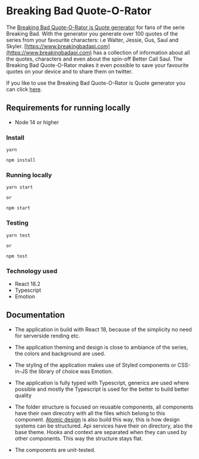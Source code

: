 # Breaking Bad Quote-O-Rator

The [Breaking Bad Quote-O-Rator is Quote generator](https://bb-quote-o-rator.vercel.app/) for fans of the serie Breaking Bad. With the generator you generate over 100 quotes of the series from your favourite characters: i.e Walter, Jessie, Gus, Saul and Skyler. [https://www.breakingbadapi.com](https://www.breakingbadapi.com) has a collection of information about all the quotes, characters and even about the spin-off Better Call Saul. The Breaking Bad Quote-O-Rator makes it even possible to save your favourite quotes on your device and to share them on twitter.

If you like to use the Breaking Bad Quote-O-Rator is Quote generator you can click [here](https://bb-quote-o-rator.vercel.app/).

## Requirements for running locally
- Node 14 or higher

### Install

```
yarn

npm install
```

### Running locally

```
yarn start 

or

npm start
```

### Testing

```
yarn test 

or

npm test
```


### Technology used


- React 18.2
- Typescript
- Emotion

## Documentation

- The application in build with React 18, because of the simplicity no need for serverside rending etc.
- The application theming and design is close to ambiance of the series, the colors and background are used.
- The styling of the application makes use of Styled components or CSS-in-JS the library of choice was Emotion. 

- The application is fully typed with Typescript, generics are used where possible and mostly the Typescript is used for the better to build better quality

- The folder structure is focused on reusable components, all components have their own direcotry with all the files which belong to this component. [Atomic design](https://bradfrost.com/blog/post/atomic-web-design/) is also build this way, this is how design systems can be structured. Api services have their on directory, also the base theme. Hooks and context are separated when they can used by other components. This way the structure stays flat.

- The components are unit-tested.

